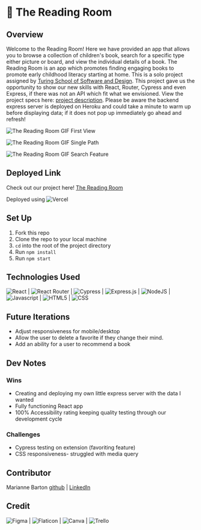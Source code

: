 # 📖 The Reading Room

## Overview
Welcome to the Reading Room! Here we have provided an app that allows you to browse a collection of children's book, search for a specific type either picture or board, and view the individual details of a book. The Reading Room is an app which promotes finding engaging books to promote early childhood literacy starting at home. This is a solo project assigned by [Turing School of Software and Design](https://frontend.turing.edu/). This project gave us the opportunity to show our new skills with React, Router, Cypress and even Express, if there was not an API which fit what we envisioned. View the project specs here: [project description](https://frontend.turing.edu/projects/module-3/showcase.html). Please be aware the backend express server is deployed on Heroku and could take a minute to warm up before displaying data; if it does not pop up immediately go ahead and refresh! 

![The Reading Room GIF First View](https://user-images.githubusercontent.com/102000070/201578624-8a6be4e0-4cea-44bf-89b2-4e79d7ec1073.gif)


![The Reading Room GIF Single Path](https://user-images.githubusercontent.com/102000070/201579852-129229b4-7fa6-4531-a9aa-e75b5b601530.gif)


![The Reading Room GIF Search Feature](https://user-images.githubusercontent.com/102000070/201579007-3a9fcc18-6c9c-42f2-a158-0ff4a4e0d132.gif)

## Deployed Link
Check out our project here!
[The Reading Room](https://the-reading-room.vercel.app/)

Deployed using ![Vercel](https://img.shields.io/badge/vercel-%23000000.svg?style=for-the-badge&logo=vercel&logoColor=white)

## Set Up
1. Fork this repo
2. Clone the repo to your local machine
3. `cd` into the root of the project directory
4. Run `npm install`
5. Run `npm start`

## Technologies Used
![React](https://img.shields.io/badge/react-%2320232a.svg?style=for-the-badge&logo=react&logoColor=%2361DAFB) |
![React Router](https://img.shields.io/badge/React_Router-CA4245?style=for-the-badge&logo=react-router&logoColor=white) |
![Cypress](https://img.shields.io/badge/-cypress-%23E5E5E5?style=for-the-badge&logo=cypress&logoColor=058a5e) |
![Express.js](https://img.shields.io/badge/express.js-%23404d59.svg?style=for-the-badge&logo=express&logoColor=%2361DAFB) |
![NodeJS](https://img.shields.io/badge/node.js-6DA55F?style=for-the-badge&logo=node.js&logoColor=white) |
![Javascript](https://img.shields.io/badge/JavaScript-323330?style=for-the-badge&logo=javascript&logoColor=F7DF1E) |
![HTML5](https://img.shields.io/badge/HTML5-E34F26?style=for-the-badge&logo=html5&logoColor=white) |
![CSS](https://img.shields.io/badge/CSS3-1572B6?style=for-the-badge&logo=css3&logoColor=white) 

## Future Iterations
- Adjust responsiveness for mobile/desktop
- Allow the user to delete a favorite if they change their mind. 
- Add an ability for a user to recommend a book

## Dev Notes
### Wins
- Creating and deploying my own little express server with the data I wanted
- Fully functioning React app
- 100% Accessibility rating keeping quality testing through our development cycle

### Challenges
- Cypress testing on extension (favoriting feature)
- CSS responsiveness- struggled with media query

## Contributor
Marianne Barton [github](https://github.com/mhbarton) | [LinkedIn](https://www.linkedin.com/in/marianne-barton-1307/)

## Credit
![Figma](https://img.shields.io/badge/Figma-F24E1E?style=for-the-badge&logo=figma&logoColor=white) |
![Flaticon](https://img.shields.io/badge/FlatIcon-100000?style=for-the-badge&logo=&logoColor=3EDD44&labelColor=black&color=black) |
![Canva](https://img.shields.io/badge/Canva-%2300C4CC.svg?style=for-the-badge&logo=Canva&logoColor=white) |
![Trello](https://img.shields.io/badge/Trello-0052CC?style=for-the-badge&logo=trello&logoColor=white)

